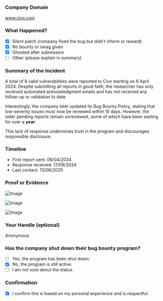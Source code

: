 ### Company Domain

www.civo.com

### What Happened?

- [x] Silent patch (company fixed the bug but didn’t inform or reward)
- [x] No bounty or swag given
- [x] Ghosted after submission
- [ ] Other (please explain in summary)

### Summary of the Incident

A total of 8 valid vulnerabilities were reported to Civo starting on 6 April 2024. Despite submitting all reports in good faith, the researcher has only received automated acknowledgment emails and has not received any follow-up or validation to date.

Interestingly, the company later updated its Bug Bounty Policy, stating that low-severity issues must now be reviewed within 15 days. However, the older pending reports remain unreviewed, some of which have been waiting for over a **year**.

This lack of response undermines trust in the program and discourages responsible disclosure.


### Timeline

- First report sent: 06/04/2024
- Response received: 17/09/2024
- Last contact: 13/06/2025

### Proof or Evidence

![Image](https://github.com/user-attachments/assets/1ba80411-dc12-4131-8e29-7a7c30e8fe83)

![Image](https://github.com/user-attachments/assets/3887802d-0d5b-43fd-ac74-509cbbb4d446)

![Image](https://github.com/user-attachments/assets/7814d084-ccc6-4941-90bb-d3148fb18703)

### Your Handle (optional)

Anonymous

### Has the company shut down their bug bounty program?

- [ ] Yes, the program has been shut down.
- [x] No, the program is still active.
- [ ] I am not sure about the status.

### Confirmation

- [x] I confirm this is based on my personal experience and is respectful.
